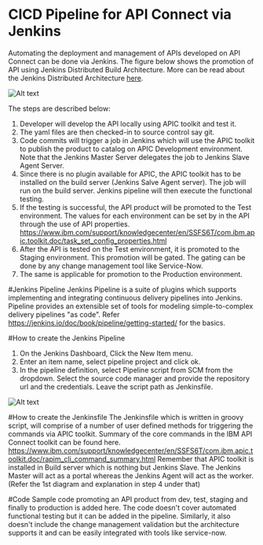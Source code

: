 # CICD Pipeline for API Connect via Jenkins
Automating the deployment and management of APIs developed on API Connect can be done via Jenkins. The figure below shows the promotion of API using Jenkins Distributed Build Architecture. More can be read about the Jenkins Distributed Architecture [here](https://go.cloudbees.com/docs/cloudbees-documentation/cookbook/book.html#_distributed_builds_architecture).

![Alt text](https://github.com/abhinabsarkar/apiconnect-pipeline-jenkins/blob/master/images/Application%20architecture.png)

The steps are described below:
1.	Developer will develop the API locally using APIC toolkit and test it. 
2.	The yaml files are then checked-in to source control say git. 
3.	Code commits will trigger a job in Jenkins which will use the APIC toolkit to publish the product to catalog on APIC Development environment. Note that the Jenkins Master Server delegates the job to Jenkins Slave Agent Server.
4.	Since there is no plugin available for APIC, the APIC toolkit has to be installed on the build server (Jenkins Salve Agent server). The job will run on the build server. Jenkins pipeline will then execute the functional testing.
5.	If the testing is successful, the API product will be promoted to the Test environment. The values for each environment can be set by in the API through the use of API properties. https://www.ibm.com/support/knowledgecenter/en/SSFS6T/com.ibm.apic.toolkit.doc/task_set_config_properties.html
6.	After the API is tested on the Test environment, it is promoted to the Staging environment. This promotion will be gated. The gating can be done by any change management tool like Service-Now.
7.	The same is applicable for promotion to the Production environment.

#Jenkins Pipeline
Jenkins Pipeline is a suite of plugins which supports implementing and integrating continuous delivery pipelines into Jenkins. Pipeline provides an extensible set of tools for modeling simple-to-complex delivery pipelines "as code". Refer https://jenkins.io/doc/book/pipeline/getting-started/ for the basics.

#How to create the Jenkins Pipeline
1.	On the Jenkins Dashboard, Click the New Item menu.
2.	Enter an item name, select pipeline project and click ok.
3.	In the pipeline definition, select Pipeline script from SCM from the dropdown. Select the source code manager and provide the repository url and the credentials. Leave the script path as Jenkinsfile.

![Alt text](https://github.com/abhinabsarkar/apiconnect-pipeline-jenkins/blob/master/images/Jenkins%20pipeline.png)

#How to create the Jenkinsfile
The Jenkinsfile which is written in groovy script, will comprise of a number of user defined methods for triggering the commands via APIC toolkit. Summary of the core commands in the IBM API Connect toolkit can be found here. https://www.ibm.com/support/knowledgecenter/en/SSFS6T/com.ibm.apic.toolkit.doc/rapim_cli_command_summary.html
Remember that APIC toolkit is installed in Build server which is nothing but Jenkins Slave. The Jenkins Master will act as a portal whereas the Jenkins Agent will act as the worker. (Refer the 1st diagram and explanation in step 4 under that)

#Code
Sample code promoting an API product from dev, test, staging and finally to production is added here. The code doesn't cover automated functional testing but it can be added in the pipeline. Similarly, it also doesn't include the change management validation but the architecture supports it and can be easily integrated with tools like service-now.
